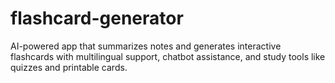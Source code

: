 # flashcard-generator
AI-powered app that summarizes notes and generates interactive flashcards with multilingual support, chatbot assistance, and study tools like quizzes and printable cards.
